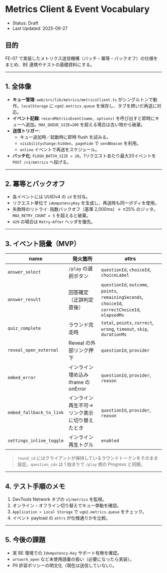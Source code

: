 # Metrics Client & Event Vocabulary

- Status: Draft
- Last Updated: 2025-09-27

## 目的
FE-07 で実装したメトリクス送信機構（バッチ・冪等・バックオフ）の仕様をまとめ、BE 連携やテストの基礎資料にする。

---

## 1. 全体像
- **キュー管理**: `web/src/lib/metrics/metricsClient.ts` がシングルトンで動作。`localStorage` に `vgm2.metrics.queue` を保存し、タブを跨いだ再送に対応。
- **イベント記録**: `recordMetricsEvent(name, options)` を呼び出すと即時にキューへ追加。`MAX_QUEUE_SIZE=200` を超える場合は古い物から破棄。
- **送信トリガー**: 
  - キュー追加時／起動時に即時 flush を試みる。
  - `visibilitychange:hidden`、`pagehide` で `sendBeacon` を利用。
  - `online` イベントで再送をスケジュール。
- **バッチ化**: `FLUSH_BATCH_SIZE = 20`。1リクエストあたり最大20イベントを `POST /v1/metrics` へ投げる。

---

## 2. 冪等とバックオフ
- 各イベントには UUIDv4 の `id` を付与。
- リクエスト単位で `idempotencyKey` を生成し、再送時も同一ボディを使用。
- 失敗時のリトライ: 指数バックオフ（基準 2,000ms）＋ ±25% のジッタ。`MAX_RETRY_COUNT = 5` を超えると破棄。
- `429` の場合は `Retry-After` ヘッダを優先。

---

## 3. イベント語彙（MVP）
| name | 発火箇所 | attrs |
| --- | --- | --- |
| `answer_select` | `/play` の選択ボタン | `questionId`, `choiceId`, `choiceLabel` |
| `answer_result` | 回答確定（正誤判定直後） | `questionId`, `outcome`, `points`, `remainingSeconds`, `choiceId`, `correctChoiceId`, `elapsedMs` |
| `quiz_complete` | ラウンド完走時 | `total`, `points`, `correct`, `wrong`, `timeout`, `skip`, `durationMs` |
| `reveal_open_external` | Reveal の外部リンク押下 | `questionId`, `provider` |
| `embed_error` | インライン埋め込み iframe の onError | `questionId`, `provider`, `reason` |
| `embed_fallback_to_link` | インライン再生不可→リンク表示に切り替えたとき | `questionId`, `provider`, `reason` |
| `settings_inline_toggle` | インライン再生トグル | `enabled` |

> `round_id` にはクライアントが保持しているラウンドトークンをそのまま設定。`question_idx` は 1 始まりで `/play` 側の Progress と同期。

---

## 4. テスト手順のメモ
1. DevTools Network タブの `v1/metrics` を監視。
2. オンライン・オフライン切り替えでキュー挙動を確認。
3. `Application > Local Storage` で `vgm2.metrics.queue` をチェック。
4. イベント payload の `attrs` が仕様通りかを比較。

---

## 5. 今後の課題
- 実 BE 環境での `Idempotency-Key` サポート有無を確認。
- `artwork_open` など未使用語彙の扱い（必要になったら実装）。
- PII 許容ポリシーの明文化（現在は送信していない）。

